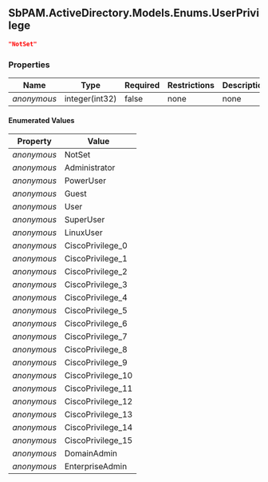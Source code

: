 
<h2 id="tocS_SbPAM.ActiveDirectory.Models.Enums.UserPrivilege">SbPAM.ActiveDirectory.Models.Enums.UserPrivilege</h2>

<a id="schemasbpam.activedirectory.models.enums.userprivilege"></a>
<a id="schema_SbPAM.ActiveDirectory.Models.Enums.UserPrivilege"></a>
<a id="tocSsbpam.activedirectory.models.enums.userprivilege"></a>
<a id="tocssbpam.activedirectory.models.enums.userprivilege"></a>

```json
"NotSet"

```

### Properties

|Name|Type|Required|Restrictions|Description|
|---|---|---|---|---|
|*anonymous*|integer(int32)|false|none|none|

#### Enumerated Values

|Property|Value|
|---|---|
|*anonymous*|NotSet|
|*anonymous*|Administrator|
|*anonymous*|PowerUser|
|*anonymous*|Guest|
|*anonymous*|User|
|*anonymous*|SuperUser|
|*anonymous*|LinuxUser|
|*anonymous*|CiscoPrivilege_0|
|*anonymous*|CiscoPrivilege_1|
|*anonymous*|CiscoPrivilege_2|
|*anonymous*|CiscoPrivilege_3|
|*anonymous*|CiscoPrivilege_4|
|*anonymous*|CiscoPrivilege_5|
|*anonymous*|CiscoPrivilege_6|
|*anonymous*|CiscoPrivilege_7|
|*anonymous*|CiscoPrivilege_8|
|*anonymous*|CiscoPrivilege_9|
|*anonymous*|CiscoPrivilege_10|
|*anonymous*|CiscoPrivilege_11|
|*anonymous*|CiscoPrivilege_12|
|*anonymous*|CiscoPrivilege_13|
|*anonymous*|CiscoPrivilege_14|
|*anonymous*|CiscoPrivilege_15|
|*anonymous*|DomainAdmin|
|*anonymous*|EnterpriseAdmin|


